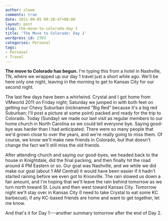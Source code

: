 ```yaml
---
author: slowe
comments: true
date: 2011-09-05 09:38:47+00:00
layout: post
slug: the-move-to-colorado-day-1
title: 'The Move to Colorado: Day 1'
wordpress_id: 2393
categories: Personal
tags:
- Personal
- Travel
---
```


**The move to Colorado has begun.** I'm typing this from a hotel in Nashville, TN, where we wrapped up our day 1 travel just a short while ago. We'll be here only one night, leaving in the morning to get to Kansas City for our second night.

The last few days have been a whirlwind. Crystal and I got home from VMworld 2011 on Friday night; Saturday we jumped in with both feet on getting our Chevy Suburban (nicknamed "Big Red" because it's a big red Suburban; I'll post a picture at some point) packed and ready for the trip to Colorado. Today (Sunday) we made our last visit as regular members to our home church in North Carolina so we could tell everyone bye. Saying good-bye was harder than I had anticipated. There were so many people that we'd grown close to over the years, and we're really going to miss them. Of course, we know we'll make new friends in Colorado, but that doesn't change the fact we'll still miss the old friends.

After attending church and saying our good-byes, we headed back to the house in Knightdale, did the final packing, and then finally hit the road around 4 PM Eastern or so. Our goal was Nashville, and we while we did make our goal (about 1 AM Central) it would have been easier if it hadn't started raining before we even got to Knoxville. The rain slowed us down a fair amount, and I'm hoping that we'll leave the rain behind tomorrow as we turn north toward St. Louis and then west toward Kansas City. Tomorrow night we'll stay over in Kansas City (I need to take Crystal to eat some KC barbecue); if any KC-based friends are home and want to get together, let me know.

And that's it for Day 1---another summary tomorrow after the end of Day 2.
